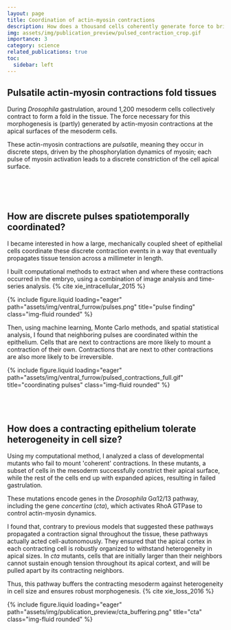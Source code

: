 ```yaml
---
layout: page
title: Coordination of actin-myosin contractions
description: How does a thousand cells coherently generate force to bring about tissue-level folding?
img: assets/img/publication_preview/pulsed_contraction_crop.gif
importance: 3
category: science
related_publications: true
toc:
  sidebar: left
---
```


## Pulsatile actin-myosin contractions fold tissues

During _Drosophila_ gastrulation, around 1,200 mesoderm cells collectively contract
to form a fold in the tissue. The force necessary for this morphogenesis
is (partly) generated by actin-myosin contractions at the apical surfaces of the
mesoderm cells.

These actin-myosin contractions are _pulsatile_, meaning they occur in discrete
steps, driven by the phosphorylation dynamics of myosin; each pulse of myosin activation
leads to a discrete constriction of the cell apical surface.

<br>
<br>
<br>

## How are discrete pulses spatiotemporally coordinated?

I became interested in how a large, mechanically coupled sheet of epithelial cells
coordinate these discrete contraction events in a way that eventually propagates
tissue tension across a millimeter in length.

I built computational methods to extract when and where these contractions occurred
in the embryo, using a combination of image analysis and time-series analysis. {% cite xie_intracellular_2015 %}

<div class='row'>
  <div class='col'>
    {% include figure.liquid loading="eager" path="assets/img/ventral_furrow/pulses.png" title="pulse finding" class="img-fluid rounded" %}
  </div>
</div>

Then, using machine learning, Monte Carlo methods, and spatial statistical analysis,
I found that neighboring pulses are coordinated within the epithelium. Cells that
are next to contractions are more likely to mount a contraction of their own. Contractions
that are next to other contractions are also more likely to be irreversible.

<div class='row'>
  <div class='col'>
    {% include figure.liquid loading="eager" path="assets/img/ventral_furrow/pulsed_contractions_full.gif" title="coordinating pulses" class="img-fluid rounded" %}
  </div>
</div>


<br>
<br>
<br>

## How does a contracting epithelium tolerate heterogeneity in cell size?

Using my computational method, I analyzed a class of developmental mutants
who fail to mount 'coherent' contractions. In these mutants, a subset of
cells in the mesoderm successfully constrict their apical surface, while the rest
of the cells end up with expanded apices, resulting in failed gastrulation.

These mutations encode genes in the _Drosophila_ Gα12/13 pathway, including the gene _concertina_ (_cta_),
which activates RhoA GTPase to control actin-myosin dynamics.

I found that, contrary to previous models that suggested these pathways propagated a
contraction signal throughout the tissue, these pathways actually acted cell-autonomously.
They ensured that the apical cortex in each contracting cell is robustly organized
to withstand heterogeneity in apical sizes. In _cta_ mutants, cells that are
initially larger than their neighbors cannot sustain enough tension throughout
its apical cortext, and will be pulled apart by its contracting neighbors.

Thus, this pathway buffers the contracting mesoderm against heterogeneity
in cell size and ensures robust morphogenesis. {% cite xie_loss_2016 %}

<div class="container">
  <div class="row justify-content-md-center">
    <div class="col-md-auto">
      {% include figure.liquid loading="eager" path="assets/img/publication_preview/cta_buffering.png" title="cta" class="img-fluid rounded" %}
    </div>
  </div>
</div>

<br>
<br>
<br>
